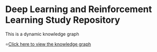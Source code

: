 # Deep Learning and Reinforcement Learning Study Repository

This is a dynamic knowledge graph

:star:[Click here to view the knowledge graph](https://chenshulun458.github.io/ML/)

